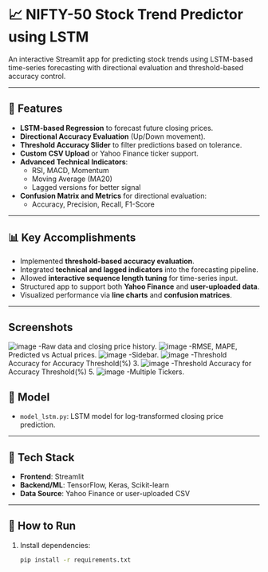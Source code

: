 # 📈 NIFTY-50 Stock Trend Predictor using LSTM

An interactive Streamlit app for predicting stock trends using LSTM-based time-series forecasting with directional evaluation and threshold-based accuracy control.

---

## 🚀 Features

- **LSTM-based Regression** to forecast future closing prices.
- **Directional Accuracy Evaluation** (Up/Down movement).
- **Threshold Accuracy Slider** to filter predictions based on tolerance.
- **Custom CSV Upload** or Yahoo Finance ticker support.
- **Advanced Technical Indicators**:
  - RSI, MACD, Momentum
  - Moving Average (MA20)
  - Lagged versions for better signal
- **Confusion Matrix and Metrics** for directional evaluation:
  - Accuracy, Precision, Recall, F1-Score

---

## 📊 Key Accomplishments

- Implemented **threshold-based accuracy evaluation**.
- Integrated **technical and lagged indicators** into the forecasting pipeline.
- Allowed **interactive sequence length tuning** for time-series input.
- Structured app to support both **Yahoo Finance** and **user-uploaded data**.
- Visualized performance via **line charts** and **confusion matrices**.

---
## Screenshots
![image](https://github.com/user-attachments/assets/2592a1b4-b8a6-40d3-850d-ebfdd301fcb0)
-Raw data and closing price history.
![image](https://github.com/user-attachments/assets/6f2df0a8-63f6-491b-828d-a0a8ac5c40a5)
-RMSE, MAPE, Predicted vs Actual prices.
![image](https://github.com/user-attachments/assets/9536a1bf-2a72-4710-b45a-62edb20ab308)
-Sidebar.
![image](https://github.com/user-attachments/assets/954365b1-3635-437f-9904-b329f35b78d4)
-Threshold Accuracy for Accuracy Threshold(%) 3.
![image](https://github.com/user-attachments/assets/c7c59ef7-522a-494f-8dea-e6e77f92812c)
-Threshold Accuracy for Accuracy Threshold(%) 5.
![image](https://github.com/user-attachments/assets/e7d55c68-2bb6-43ee-9ee5-f7b3deab53e8)
-Multiple Tickers.


## 🧠 Model

- `model_lstm.py`: LSTM model for log-transformed closing price prediction.

---

## 📂 Tech Stack

- **Frontend**: Streamlit
- **Backend/ML**: TensorFlow, Keras, Scikit-learn
- **Data Source**: Yahoo Finance or user-uploaded CSV

---

## 📝 How to Run

1. Install dependencies:
   ```bash
   pip install -r requirements.txt
